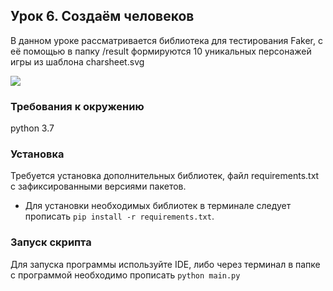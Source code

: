 ## Урок 6. Создаём человеков

В данном уроке рассматривается библиотека для тестирования Faker, с её помощью в папку /result формируются 10 уникальных персонажей игры из шаблона charsheet.svg

![](https://dvmn.org/filer/canonical/1567160199/256/)

### Требования к окружению
python 3.7

### Установка

Требуется установка дополнительных библиотек, файл requirements.txt с зафиксированными версиями пакетов.
* Для установки необходимых библиотек в терминале следует прописать `pip install -r requirements.txt`.

### Запуск скрипта

Для запуска программы используйте IDE, либо через терминал в папке с программой необходимо прописать `python main.py`
